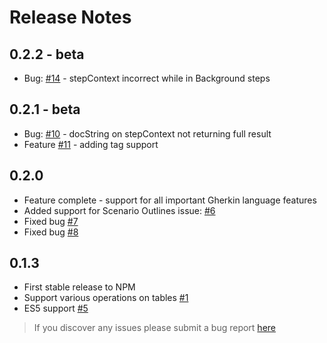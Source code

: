 # Release Notes

## 0.2.2 - beta
* Bug: [#14](https://github.com/dotnetprofessional/LiveDoc/issues/14) - stepContext incorrect while in Background steps

## 0.2.1 - beta
* Bug: [#10](https://github.com/dotnetprofessional/LiveDoc/issues/10) - docString on stepContext not returning full result
* Feature [#11](https://github.com/dotnetprofessional/LiveDoc/issues/11) - adding tag support

## 0.2.0
* Feature complete - support for all important Gherkin language features
* Added support for Scenario Outlines issue: [#6](https://github.com/dotnetprofessional/LiveDoc/issues/6)
* Fixed bug [#7](https://github.com/dotnetprofessional/LiveDoc/issues/7)
* Fixed bug [#8](https://github.com/dotnetprofessional/LiveDoc/issues/8)

## 0.1.3
* First stable release to NPM
* Support various operations on tables [#1](https://github.com/dotnetprofessional/LiveDoc/issues/1)
* ES5 support [#5](https://github.com/dotnetprofessional/LiveDoc/issues/5)

> If you discover any issues please submit a bug report [here](https://github.com/dotnetprofessional/LiveDoc/issues)